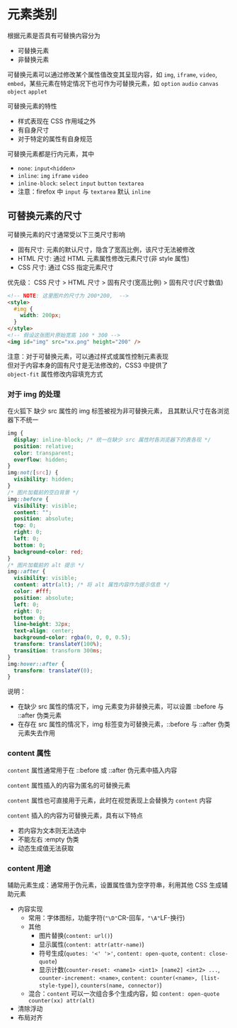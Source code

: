 # 元素类别

根据元素是否具有可替换内容分为

- 可替换元素
- 非替换元素

可替换元素可以通过修改某个属性值改变其呈现内容，如 `img`, `iframe`, `video`, `embed`，某些元素在特定情况下也可作为可替换元素，如 `option` `audio` `canvas` `object` `applet`

可替换元素的特性

- 样式表现在 CSS 作用域之外
- 有自身尺寸
- 对于特定的属性有自身规范

可替换元素都是行内元素，其中

- `none`: `input<hidden>`
- `inline`: `img` `iframe` `video`
- `inline-block`: `select` `input` `button` `textarea`
- 注意：firefox 中 `input` 与 `textarea` 默认 `inline`

## 可替换元素的尺寸

可替换元素的尺寸通常受以下三类尺寸影响

- 固有尺寸: 元素的默认尺寸，隐含了宽高比例，该尺寸无法被修改
- HTML 尺寸: 通过 HTML 元素属性修改元素尺寸(非 style 属性)
- CSS 尺寸: 通过 CSS 指定元素尺寸

优先级： CSS 尺寸 > HTML 尺寸 > 固有尺寸(宽高比例) > 固有尺寸(尺寸数值)

```html
<!-- NOTE: 这里图片的尺寸为 200*200,  -->
<style>
  #img {
    width: 200px;
  }
</style>
<!-- 假设这张图片原始宽高 100 * 300 -->
<img id="img" src="xx.png" height="200" />
```

注意：对于可替换元素，可以通过样式或属性控制元素表现<br>
但对于内容本身的固有尺寸是无法修改的，CSS3 中提供了<br> `object-fit` 属性修改内容填充方式

### 对于 img 的处理

在火狐下 缺少 src 属性的 img 标签被视为非可替换元素，
且其默认尺寸在各浏览器下不统一

```css
img {
  display: inline-block; /* 统一在缺少 src 属性时各浏览器下的表各现 */
  position: relative;
  color: transparent;
  overflow: hidden;
}
img:not([src]) {
  visibility: hidden;
}
/* 图片加载前的空白背景 */
img::before {
  visibility: visible;
  content: "";
  position: absolute;
  top: 0;
  right: 0;
  left: 0;
  bottom: 0;
  background-color: red;
}
/* 图片加载前的 alt 提示 */
img::after {
  visibility: visible;
  content: attr(alt); /* 将 alt 属性内容作为提示信息 */
  color: #fff;
  position: absolute;
  left: 0;
  right: 0;
  bottom: 0;
  line-height: 32px;
  text-align: center;
  background-color: rgba(0, 0, 0, 0.5);
  transform: translateY(100%);
  transition: transform 300ms;
}
img:hover::after {
  transform: translateY(0);
}
```

说明：

- 在缺少 src 属性的情况下，img 元素变为非替换元素，可以设置 ::before 与 ::after 伪类元素
- 在存在 src 属性的情况下，img 标签变为可替换元素，::before 与 ::after 伪类元素失去作用

### content 属性

`content` 属性通常用于在 ::before 或 ::after 伪元素中插入内容

`content` 属性插入的内容为匿名的可替换元素

`content` 属性也可直接用于元素，此时在视觉表现上会替换为 `content` 内容

`content` 插入的内容为可替换元素，具有以下特点

- 若内容为文本则无法选中
- 不能左右 :empty 伪类
- 动态生成值无法获取

### content 用途

辅助元素生成：通常用于伪元素，设置属性值为空字符串，利用其他 CSS 生成辅助元素

- 内容实现
  - 常用：字体图标，功能字符(`"\D"`CR-回车，`"\A"`LF-换行)
  - 其他
    - 图片替换(`content: url()`)
    - 显示属性(`content: attr(attr-name)`)
    - 符号生成(`quotes: '<' '>'`, `content: open-quote`, `content: close-quote`)
    - 显示计数(`counter-reset: <name1> <int1> [name2] <int2> ...`, `counter-increment: <name>`, `content: counter(<name>, [list-style-type])`, `counters(name, connector)`)
  - 混合：`content` 可以一次组合多个生成内容，如 `content: open-quote counter(xx) attr(alt)`
- 清除浮动
- 布局对齐<!-- NOTE: https://demo.cssworld.cn/4/1-7.php 重点看下 -->
